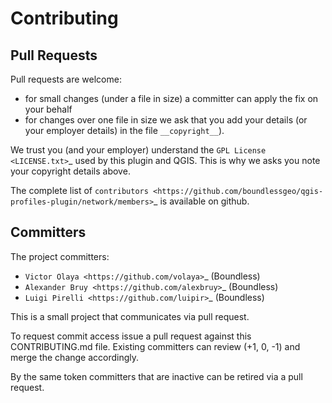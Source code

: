Contributing
============

Pull Requests
-------------

Pull requests are welcome:

* for small changes (under a file in size) a committer can apply the fix on your behalf
* for changes over one file in size we ask that you add your details (or your employer details) in the file ``__copyright__``).

We trust you (and your employer) understand the `GPL License <LICENSE.txt>`_ used by this plugin and QGIS. This is why we asks you note your copyright details above.

The complete list of `contributors <https://github.com/boundlessgeo/qgis-profiles-plugin/network/members>`_ is available on github.

Committers
----------

The project committers:

* `Victor Olaya <https://github.com/volaya>`_ (Boundless)
* `Alexander Bruy <https://github.com/alexbruy>`_ (Boundless)
* `Luigi Pirelli <https://github.com/luipir>`_ (Boundless)

This is a small project that communicates via pull request.

To request commit access issue a pull request against this CONTRIBUTING.md file. Existing committers can review (+1, 0, -1) and merge the change accordingly.

By the same token committers that are inactive can be retired via a pull request.
